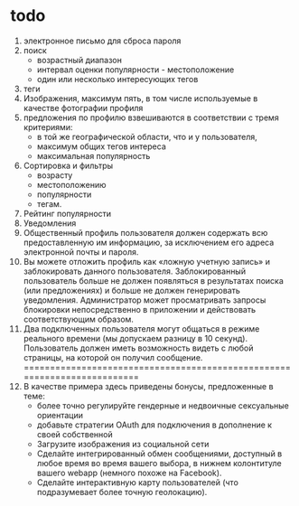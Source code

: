# todo

1. электронное письмо для сброса пароля
3. поиск
	- возрастный 
    диапазон 
    - интервал оценки популярности - местоположение 
    - один или несколько интересующих тегов 
4.  теги
5.  Изображения, максимум пять, в том числе используемые в качестве фотографии профиля
6.  предложения по профилю взвешиваются в соответствии с тремя критериями: 
    - в той же географической области, что и у пользователя, 
    - максимум общих тегов интереса 
    - максимальная популярность 
7. Сортировка и фильтры
	- возрасту 
	- местоположению 
	- популярности 
	- тегам.     
9. Рейтинг популярности	
10. Уведомления
12. Общественный профиль пользователя должен содержать всю предоставленную им информацию, за исключением его адреса электронной почты и пароля. 
14. Вы можете отложить профиль как «ложную учетную запись» и заблокировать данного пользователя. 
    Заблокированный пользователь больше не должен появляться в результатах поиска (или предложениях) и больше не должен генерировать уведомления. Администратор может просматривать запросы блокировки непосредственно в приложении и действовать соответствующим образом. 
15. Два подключенных пользователя могут общаться в режиме реального времени (мы допускаем разницу в 10 секунд). 
    Пользователь должен иметь возможность видеть с любой страницы, на которой он получил сообщение.       
=========================================================================
16. В качестве примера здесь приведены бонусы, предложенные в теме: 
    - более точно регулируйте гендерные и недвоичные сексуальные ориентации 
    - добавьте стратегии OAuth для подключения в дополнение к своей собственной 
    - Загрузите изображения из социальной сети 
    - Сделайте интегрированный обмен сообщениями, доступный в любое время во время вашего 
    выбора, в нижнем колонтитуле вашего webapp (немного похоже на Facebook). 
    - Сделайте интерактивную карту пользователей (что подразумевает 
    более точную геолокацию).
